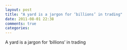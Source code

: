 ```yaml
---
layout: post
title: "A yard is a jargon for ‘billions’ in trading"
date: 2011-08-01 22:38
comments: true
categories: 
---
```


A yard is a jargon for ‘billions’ in trading

